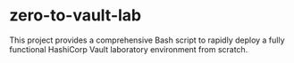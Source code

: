 # zero-to-vault-lab
This project provides a comprehensive Bash script to rapidly deploy a fully functional HashiCorp Vault laboratory environment from scratch.
